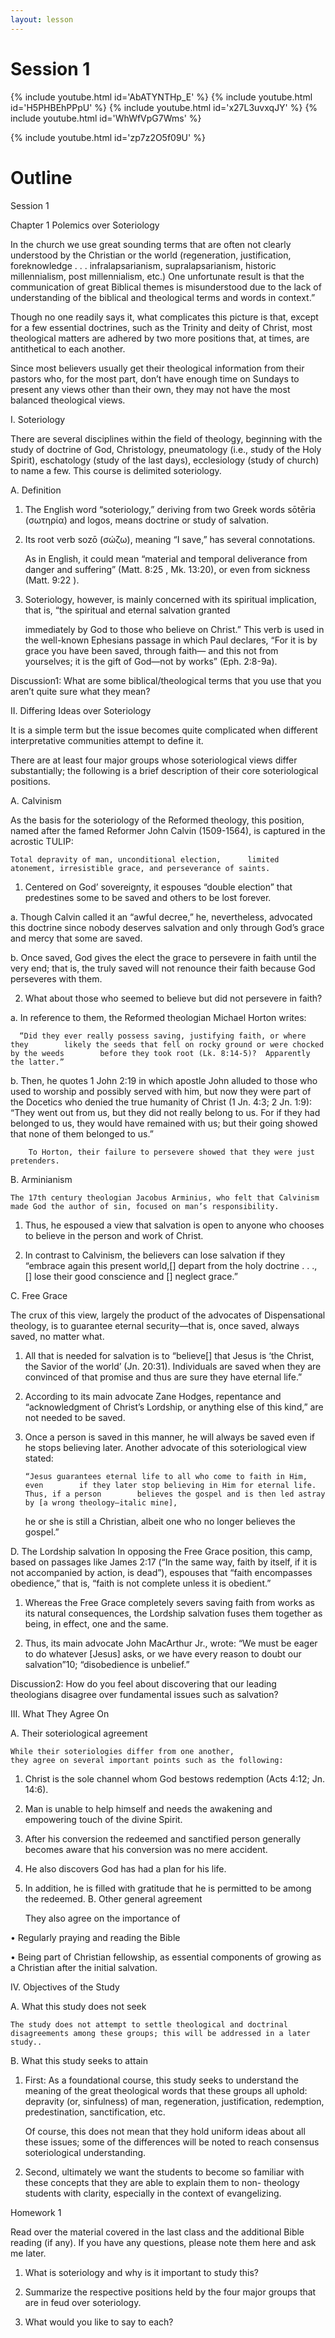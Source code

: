 ```yaml
---
layout: lesson
---
```

# Session 1

{% include youtube.html id='AbATYNTHp_E' %}
{% include youtube.html id='H5PHBEhPPpU' %}
{% include youtube.html id='x27L3uvxqJY' %}
{% include youtube.html id='WhWfVpG7Wms' %}

{% include youtube.html id='zp7z2O5f09U' %}

# Outline

Session 1

Chapter 1 Polemics over Soteriology

In the church we use great sounding terms that are often not clearly understood by the Christian or the world (regeneration, justification, foreknowledge . . . infralapsarianism, supralapsarianism, historic millennialism, post millennialism, etc.)   One unfortunate result is that the communication of great Biblical themes  is misunderstood due to the lack of understanding of the biblical and theological terms and words in context.”

Though no one readily says it, what complicates this picture is that, except for a few essential doctrines, such as the Trinity and deity of Christ, most theological matters are adhered by  two more positions that, at times, are antithetical to each another.

Since most believers usually get their theological information from their pastors who,  for the most part, don’t have enough time on Sundays to present any views other than  their own, they may not have the most balanced theological views.


I. Soteriology

  There are several disciplines within the field of theology, beginning with the study of doctrine    of God, Christology, pneumatology (i.e., study of the Holy Spirit), eschatology (study of the last    days), ecclesiology (study of church) to name a few.  This course is delimited soteriology.

  A. Definition

1. The English word “soteriology,” deriving from two Greek words     sōtēria (σωτηρία) and logos, means doctrine or study of salvation.

2. Its root verb sozō (σώζω), meaning “I save,” has several        connotations.

   As in English, it could mean “material and temporal     deliverance from danger and suffering” (Matt. 8:25 ,
      Mk. 13:20), or even from sickness (Matt. 9:22 ).

3. Soteriology, however, is mainly concerned with its spiritual        implication, that is, “the spiritual and eternal salvation granted

   immediately by God to those who believe on Christ.”
      This verb is used in the well-known Ephesians passage in which      Paul declares, “For it is by grace you have been saved, through faith—     and this not from yourselves; it is the gift of God—not by works” (Eph. 2:8-9a).

  Discussion1: What are some biblical/theological terms that you use that you aren’t quite sure    what they mean?

II. Differing Ideas over Soteriology

  It is a simple term but the issue becomes quite complicated    when different interpretative communities attempt to define it.

There are at least four major groups whose soteriological views differ substantially;  the following is a brief description of their core soteriological positions.

A. Calvinism

  As the basis for the soteriology of the Reformed theology,    this position, named after the famed Reformer John Calvin    (1509-1564), is captured in the acrostic TULIP:

    Total depravity of man, unconditional election,      limited atonement, irresistible grace, and perseverance of saints.

1. Centered on God’ sovereignty, it espouses “double election” that    predestines some to be saved and others to be lost forever.

a. Though Calvin called it an “awful decree,” he, nevertheless,     advocated this doctrine since nobody deserves salvation and     only through God’s grace and mercy that some are saved.

b. Once saved, God gives the elect the grace to persevere in faith until the very end;        that is, the truly saved will not renounce their faith because God perseveres with them.

2. What about those who seemed to believe but did not persevere in faith?

a. In reference to them, the Reformed theologian Michael Horton writes:

      “Did they ever really possess saving, justifying faith, or where they        likely the seeds that fell on rocky ground or were chocked by the weeds        before they took root (Lk. 8:14-5)?  Apparently the latter.”
b. Then, he quotes 1 John 2:19 in which apostle John alluded to those who used to
        worship and possibly served with him, but now they were part of the Docetics        who denied the true humanity of Christ (1 Jn. 4:3; 2 Jn. 1:9):
        “They went out from us, but they did not really belong to us.          For if they had belonged to us, they would have remained with us;          but their going showed that none of them belonged to us.”

        To Horton, their failure to persevere showed that they were just pretenders.

  B. Arminianism

    The 17th century theologian Jacobus Arminius, who felt that Calvinism      made God the author of sin, focused on man’s responsibility.

1. Thus, he espoused a view that salvation is open to anyone        who chooses to believe in the person and work of Christ.

2. In contrast to Calvinism, the believers can lose salvation if they
   “embrace again this present world,[] depart from the holy doctrine . . .,     [] lose their good conscience and [] neglect grace.”

  C. Free Grace

  The crux of this view, largely the product of the advocates of Dispensational theology,    is to guarantee eternal security—that is, once saved, always saved, no matter what.

1. All that is needed for salvation is to “believe[] that Jesus is ‘the Christ, the Savior        of the world’ (Jn. 20:31).  Individuals are saved when they are convinced        of that promise and thus are sure they have eternal life.”

2. According to its main advocate Zane Hodges, repentance and “acknowledgment of        Christ’s Lordship, or anything else of this kind,” are not needed to be saved.

3. Once a person is saved in this manner, he will always be saved even if he stops        believing later.  Another advocate of this soteriological view stated:

       “Jesus guarantees eternal life to all who come to faith in Him, even        if they later stop believing in Him for eternal life.  Thus, if a person        believes the gospel and is then led astray by [a wrong theology—italic mine],

   he or she is still a Christian, albeit one who no longer believes the gospel.”

D. The Lordship salvation
  In opposing the Free Grace position, this camp, based on passages like James 2:17 (“In the      same way, faith by itself, if it is not accompanied by action, is dead”), espouses that “faith      encompasses obedience,” that is, “faith is not complete unless it is obedient.”

1. Whereas the Free Grace completely severs saving faith from works        as its natural consequences, the Lordship salvation fuses them        together as being, in effect, one and the same.

2. Thus, its main advocate John MacArthur Jr., wrote:        “We must be eager to do whatever [Jesus] asks, or we have        every reason to doubt our salvation”10; “disobedience is unbelief.”

  Discussion2: How do you feel about discovering that our leading theologians disagree over fundamental issues such as salvation?


III.  What They Agree On

  A. Their soteriological agreement

    While their soteriologies differ from one another,
    they agree on several important points such as the following:

1. Christ is the sole channel whom God     bestows redemption (Acts 4:12; Jn. 14:6).

2. Man is unable to help himself and needs the awakening        and empowering touch of the divine Spirit.

3. After his conversion the redeemed and sanctified person generally        becomes aware that his conversion was no mere accident.

4. He also discovers God has had a plan for his life.


5. In addition, he is filled with gratitude that he is permitted to be among the redeemed.
B. Other general agreement

    They also agree on the importance of

• Regularly praying and reading the Bible

• Being part of Christian fellowship, as essential components   of growing as a Christian after the initial salvation.


IV.  Objectives of the Study

  A. What this study does not seek

    The study does not attempt to settle theological and doctrinal      disagreements among these groups; this will be addressed in a later study..

  B. What this study seeks to attain

1. First: As a foundational course, this study seeks to understand the meaning of the     great theological words that these groups all uphold: depravity (or, sinfulness) of     man, regeneration, justification, redemption, predestination, sanctification, etc.

      Of course, this does not mean that they hold uniform ideas about all these issues;        some of the differences will be noted to reach consensus soteriological understanding.

2. Second, ultimately we want the students to become so familiar with these     concepts that they are able to explain them to non- theology students with     clarity, especially in the context of evangelizing.


Homework 1

Read over the material covered in the last class and the additional Bible reading (if any).   If you have any questions, please note them here and ask me later.

1. What is soteriology and why is it important to study this?



2. Summarize the respective positions held by the four major groups that are in feud over    soteriology.
3. What would you like to say to each?